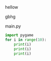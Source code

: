 hellow

gbhg

main.py

```python
import pygame
for i in range(10):
    print(i)
    print(i)
    print(i)
```